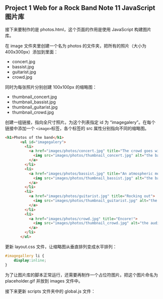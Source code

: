 ## Project 1 Web for a Rock Band Note 11 JavaScript 图片库

接下来要制作的是 photos.html，这个页面的作用是使用 JavaScript 构建图片库。

在 image 文件夹里创建一个名为 photos 的文件夹，把所有的照片（大小为 400x300px）添加到里面：

- concert.jpg
- bassist.jpg
- guitarist.jpg
- crowd.jpg

同时为每张照片分别创建 100x100px 的缩略图：

- thumbnail_concert.jpg
- thumbnail_bassist.jpg
- thumbnail_guitarist.jpg
- thumbnail_crowd.jpg

创建一组链接，指向全尺寸照片。为这个列表指定 id 为 “imagegalery”。在每个链接中添加一个 `<image>`标签，各个标签的 src 属性分别指向不同的缩略图。

```html
<h1>Photos of the band</h1>
       <ul id="imagegalery">
         <li>
           <a href="images/photos/concert.jpg" title="The crowd goes wild">
             <img src="images/photos/thumbnail_concert.jpg" alt="the band in concert" />
           </a>
         </li>
         <li>
           <a href="images/photos/bassist.jpg" title="An atmospheric moment">
             <img src="images/photos/thumbnail_bassist.jpg" alt="the bassist" />
           </a>
         </li>
         <li>
           <a href="images/photos/guitarist.jpg" title="Rocking out">
             <img src="images/photos/thumbnail_guitarist.jpg" alt="the guitarist" />
           </a>
         </li>
         <li>
           <a href="images/photos/crowd.jpg" title="Encore!">
             <img src="images/photos/thumbnail_crowd.jpg" alt="the audience" />
           </a>
         </li>
       </ul>
```

更新 layout.css 文件，让缩略图从垂直排列变成水平排列：

```css
#imagegallery li {
    display:inline;
}
```

为了让图片库的脚本正常运行，还需要再制作一个占位符图片。把这个图片命名为 placeholder.gif 并放到 images 文件中。

接下来更新 scripts 文件夹中的 global.js 文件：

